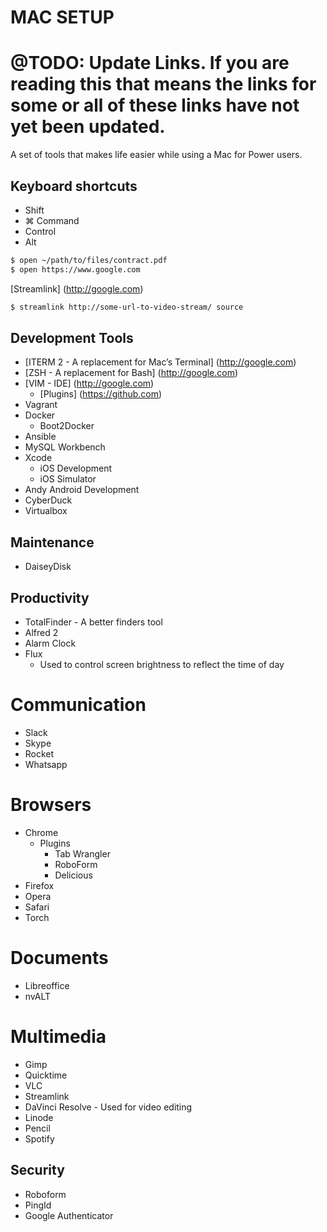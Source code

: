 # MAC SETUP
# @TODO: Update Links. If you are reading this that means the links for some or all of these links have not yet been updated.

A set of tools that makes life easier while using a Mac for Power users.

## Keyboard shortcuts
* Shift
* ⌘  Command 
* Control
* Alt

``` bash
$ open ~/path/to/files/contract.pdf
$ open https://www.google.com
```
[Streamlink] (http://google.com)

``` bash
$ streamlink http://some-url-to-video-stream/ source
```

## Development Tools

* [ITERM 2 - A replacement for Mac’s Terminal] (http://google.com)
* [ZSH - A replacement for Bash] (http://google.com)
* [VIM - IDE] (http://google.com)
	* [Plugins] (https://github.com)
* Vagrant
* Docker
	* Boot2Docker
* Ansible
* MySQL  Workbench
* Xcode
	* iOS Development
	* iOS Simulator
* Andy Android Development
* CyberDuck
* Virtualbox


 ## Maintenance
* DaiseyDisk

## Productivity
* TotalFinder - A better finders tool
* Alfred 2
* Alarm Clock
* Flux 
	* Used to control screen brightness to reflect the time of day

# Communication
* Slack
* Skype
* Rocket
* Whatsapp

# Browsers
* Chrome
	* Plugins
		* Tab Wrangler
		* RoboForm
		* Delicious
* Firefox
* Opera
* Safari
* Torch

# Documents
* Libreoffice
* nvALT

# Multimedia
* Gimp
* Quicktime
* VLC
* Streamlink
* DaVinci Resolve - Used for video editing
* Linode
* Pencil
* Spotify

## Security
* Roboform
* PingId
* Google Authenticator

